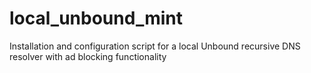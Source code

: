 # local_unbound_mint
Installation and configuration script for a local Unbound recursive DNS resolver with ad blocking functionality
